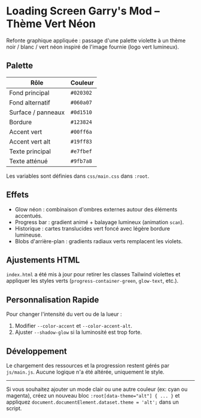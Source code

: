 # Loading Screen Garry's Mod – Thème Vert Néon

Refonte graphique appliquée : passage d'une palette violette à un thème noir / blanc / vert néon inspiré de l'image fournie (logo vert lumineux).

## Palette

| Rôle | Couleur |
|------|---------|
| Fond principal | `#020302` |
| Fond alternatif | `#060a07` |
| Surface / panneaux | `#0d1510` |
| Bordure | `#123824` |
| Accent vert | `#00ff6a` |
| Accent vert alt | `#19ff83` |
| Texte principal | `#e7fbef` |
| Texte atténué | `#9fb7a8` |

Les variables sont définies dans `css/main.css` dans `:root`.

## Effets

* Glow néon : combinaison d'ombres externes autour des éléments accentués.
* Progress bar : gradient animé + balayage lumineux (animation `scan`).
* Historique : cartes translucides vert foncé avec légère bordure lumineuse.
* Blobs d'arrière-plan : gradients radiaux verts remplacent les violets.

## Ajustements HTML

`index.html` a été mis à jour pour retirer les classes Tailwind violettes et appliquer les styles verts (`progress-container-green`, `glow-text`, etc.).

## Personnalisation Rapide

Pour changer l'intensité du vert ou de la lueur :

1. Modifier `--color-accent` et `--color-accent-alt`.
2. Ajuster `--shadow-glow` si la luminosité est trop forte.

## Développement

Le chargement des ressources et la progression restent gérés par `js/main.js`. Aucune logique n'a été altérée, uniquement le style.

---
Si vous souhaitez ajouter un mode clair ou une autre couleur (ex: cyan ou magenta), créez un nouveau bloc `:root[data-theme="alt"] { ... }` et appliquez `document.documentElement.dataset.theme = 'alt';` dans un script.


